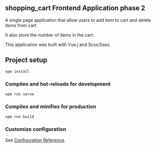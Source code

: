 ## shopping_cart Frontend Application phase 2

A single page application that allow users to add item to cart and delete items from cart.

It also store the number of items in the cart.

This application was built with Vue.j and Scss/Sass.

## Project setup

```
npm install
```

### Compiles and hot-reloads for development

```
npm run serve
```

### Compiles and minifies for production

```
npm run build
```

### Customize configuration

See [Configuration Reference](https://cli.vuejs.org/config/).
